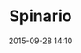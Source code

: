 ---
title: Spinario
layout: post
date:   2015-09-28 14:10
numero: 33
image: 33_spinario.png
thumb: 33_spinario.svg
wiki: https://it.wikipedia.org/wiki/Spinario
source: https://commons.wikimedia.org/wiki/File:0_Spinaro_-_Palazzo_dei_Conservatori,_Musei_Capitolini_(1).JPG
source-name: Wikimedia Commons
autore: luca corsato
social-autore: https://twitter.com/lucacorsato
social-idea: https://twitter.com/lucacorsato
idea: luca corsato
tags:
- uomo
- reperto
---